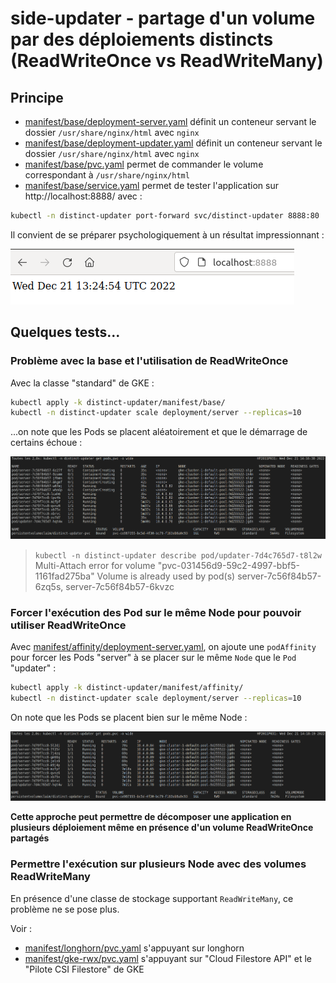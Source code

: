 # side-updater - partage d'un volume par des déploiements distincts (ReadWriteOnce vs ReadWriteMany)

## Principe

* [manifest/base/deployment-server.yaml](manifest/base/deployment-server.yaml) définit un conteneur servant le dossier `/usr/share/nginx/html` avec `nginx`
* [manifest/base/deployment-updater.yaml](manifest/base/deployment-updater.yaml) définit un conteneur servant le dossier `/usr/share/nginx/html` avec `nginx`
* [manifest/base/pvc.yaml](manifest/base/pvc.yaml) permet de commander le volume correspondant à `/usr/share/nginx/html`
* [manifest/base/service.yaml](manifest/base/service.yaml) permet de tester l'application sur http://localhost:8888/ avec :

```bash
kubectl -n distinct-updater port-forward svc/distinct-updater 8888:80
```

Il convient de se préparer psychologiquement à un résultat impressionnant :

![docs/distinct-updater.png](docs/distinct-updater.png)

## Quelques tests...

### Problème avec la base et l'utilisation de ReadWriteOnce

Avec la classe "standard" de GKE :

```bash
kubectl apply -k distinct-updater/manifest/base/
kubectl -n distinct-updater scale deployment/server --replicas=10
```

...on note que les Pods se placent aléatoirement et que le démarrage de certains échoue :

![docs/distinct-updater-base.png](docs/distinct-updater-base.png)

> `kubectl -n distinct-updater describe pod/updater-7d4c765d7-t8l2w`
> Multi-Attach error for volume "pvc-031456d9-59c2-4997-bbf5-1161fad275ba" Volume is already used by pod(s) server-7c56f84b57-6zq5s, server-7c56f84b57-6kvzc


### Forcer l'exécution des Pod sur le même Node pour pouvoir utiliser ReadWriteOnce

Avec [manifest/affinity/deployment-server.yaml](manifest/affinity/deployment-server.yaml), on ajoute une `podAffinity` pour forcer les Pods "server" à se placer sur le même `Node` que le `Pod` "updater" :

```bash
kubectl apply -k distinct-updater/manifest/affinity/
kubectl -n distinct-updater scale deployment/server --replicas=10
```

On note que les Pods se placent bien sur le même Node :

![docs/distinct-updater-affinity.png](docs/distinct-updater-affinity.png)

**Cette approche peut permettre de décomposer une application en plusieurs déploiement même en présence d'un volume ReadWriteOnce partagés**


### Permettre l'exécution sur plusieurs Node avec des volumes ReadWriteMany

En présence d'une classe de stockage supportant `ReadWriteMany`, ce problème ne se pose plus.

Voir :

* [manifest/longhorn/pvc.yaml](manifest/longhorn/pvc.yaml) s'appuyant sur longhorn
* [manifest/gke-rwx/pvc.yaml](manifest/gke-rwx/pvc.yaml) s'appuyant sur "Cloud Filestore API" et le "Pilote CSI Filestore" de GKE


